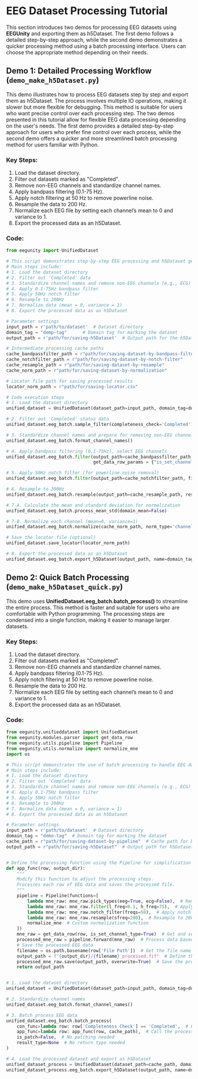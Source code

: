 # EEG Dataset Processing Tutorial

This section introduces two demos for processing EEG datasets using **EEGUnity** and exporting them as h5Dataset. The first demo follows a detailed step-by-step approach, while the second demo demonstrates a quicker processing method using a batch processing interface. Users can choose the appropriate method depending on their needs.

## Demo 1: Detailed Processing Workflow (`demo_make_h5Dataset.py`)

This demo illustrates how to process EEG datasets step by step and export them as h5Dataset. The process involves multiple IO operations, making it slower but more flexible for debugging. This method is suitable for users who want precise control over each processing step. The two demos presented in this tutorial allow for flexible EEG data processing depending on the user's needs. The first demo provides a detailed step-by-step approach for users who prefer fine control over each process, while the second demo offers a quicker and more streamlined batch processing method for users familiar with Python.


### Key Steps:
1. Load the dataset directory.
2. Filter out datasets marked as "Completed".
3. Remove non-EEG channels and standardize channel names.
4. Apply bandpass filtering (0.1-75 Hz).
5. Apply notch filtering at 50 Hz to remove powerline noise.
6. Resample the data to 200 Hz.
7. Normalize each EEG file by setting each channel’s mean to 0 and variance to 1.
8. Export the processed data as an h5Dataset.

### Code:
```python
from eegunity import UnifiedDataset

# This script demonstrates step-by-step EEG processing and h5Dataset generation using EEGUnity.
# Main steps include:
# 1. Load the dataset directory
# 2. Filter out 'Completed' data
# 3. Standardize channel names and remove non-EEG channels (e.g., ECG)
# 4. Apply 0.1-75Hz bandpass filter
# 5. Apply 50Hz notch filter
# 6. Resample to 200Hz
# 7. Normalize data (mean = 0, variance = 1)
# 8. Export the processed data as an h5Dataset

# Parameter settings
input_path = r'path/to/dataset'  # Dataset directory
domain_tag = "demp-tag"      # Domain tag for marking the dataset
output_path = r'path/for/saving-h5Dataset'  # Output path for the h5Dataset

# Intermediate processing cache paths
cache_bandpassfilter_path = r"path/for/saving-dataset-by-bandpass-filter"
cache_notchfilter_path = r"path/for/saving-dataset-by-notch-filter"
cache_resample_path = r"path/for/saving-dataset-by-resample"
cache_norm_path = r"path/for/saving-dataset-by-normalization"

# Locator file path for saving processed results
locator_norm_path = r"path/for/saving-locator.csv"

# Code execution steps
# 1. Load the dataset directory
unified_dataset = UnifiedDataset(dataset_path=input_path, domain_tag=domain_tag)

# 2. Filter out 'Completed' status data
unified_dataset.eeg_batch.sample_filter(completeness_check='Completed')

# 3. Standardize channel names and prepare for removing non-EEG channels
unified_dataset.eeg_batch.format_channel_names()

# 4. Apply bandpass filtering (0.1-75Hz), select EEG channels
unified_dataset.eeg_batch.filter(output_path=cache_bandpassfilter_path, filter_type='bandpass', l_freq=0.1, h_freq=75,
                                 get_data_row_params = {"is_set_channel_type":True, "pick_types":{'eeg': True}})

# 5. Apply 50Hz notch filter (for powerline noise removal)
unified_dataset.eeg_batch.filter(output_path=cache_notchfilter_path, filter_type='notch', notch_freq=50)

# 6. Resample to 200Hz
unified_dataset.eeg_batch.resample(output_path=cache_resample_path, resample_params={"sfreq":200})

# 7-A. Calculate the mean and standard deviation for normalization
unified_dataset.eeg_batch.process_mean_std(domain_mean=False)

# 7-B. Normalize each channel (mean=0, variance=1)
unified_dataset.eeg_batch.normalize(cache_norm_path, norm_type='channel-wise')

# Save the locator file (optional)
unified_dataset.save_locator(locator_norm_path)

# 8. Export the processed data as an h5Dataset
unified_dataset.eeg_batch.export_h5Dataset(output_path, name=domain_tag, verbose=True)
```

## Demo 2: Quick Batch Processing (`demo_make_h5Dataset_quick.py`)

This demo uses **UnifiedDataset.eeg_batch.batch_process()** to streamline the entire process. This method is faster and suitable for users who are comfortable with Python programming. The processing steps are condensed into a single function, making it easier to manage larger datasets.

### Key Steps:
1. Load the dataset directory.
2. Filter out datasets marked as "Completed".
3. Remove non-EEG channels and standardize channel names.
4. Apply bandpass filtering (0.1-75 Hz).
5. Apply notch filtering at 50 Hz to remove powerline noise.
6. Resample the data to 200 Hz.
7. Normalize each EEG file by setting each channel’s mean to 0 and variance to 1.
8. Export the processed data as an h5Dataset.

### Code:

```python
from eegunity.unifieddataset import UnifiedDataset
from eegunity.modules.parser import get_data_row
from eegunity.utils.pipeline import Pipeline
from eegunity.utils.normalize import normalize_mne
import os

# This script demonstrates the use of batch processing to handle EEG datasets efficiently.
# Main steps include:
# 1. Load the dataset directory
# 2. Filter out 'Completed' data
# 3. Standardize channel names and remove non-EEG channels (e.g., ECG)
# 4. Apply 0.1-75Hz bandpass filter
# 5. Apply 50Hz notch filter
# 6. Resample to 200Hz
# 7. Normalize data (mean = 0, variance = 1)
# 8. Export the processed data as an h5Dataset

# Parameter settings
input_path = r'path/to/dataset'  # Dataset directory
domain_tag = "demo-tag"  # Domain tag for marking the dataset
cache_path = r"path/for/saving-dataset-by-pipeline"  # Cache path for batch processing
output_path = r"path/for/saving-h5Dataset"  # Output path for h5Dataset


# Define the processing function using the Pipeline for simplification
def app_func(row, output_dir):
    """
    Modify this function to adjust the processing steps.
    Processes each row of EEG data and saves the processed file.
    """
    pipeline = Pipeline(functions=[
        lambda mne_raw: mne_raw.pick_types(eeg=True, ecg=False),  # Remove non-EEG channels
        lambda mne_raw: mne_raw.filter(l_freq=0.1, h_freq=75),  # Apply bandpass filter (0.1-75 Hz)
        lambda mne_raw: mne_raw.notch_filter(freqs=50),  # Apply notch filter (50 Hz)
        lambda mne_raw: mne_raw.resample(sfreq=200),  # Resample to 200 Hz
        normalize_mne  # Custom normalization function
    ])
    mne_raw = get_data_row(row, is_set_channel_type=True)  # Get and set channel types, for later mne_raw.pick_types（）
    processed_mne_raw = pipeline.forward(mne_raw)  # Process data based on custom pipeline
    # Save the processed EEG data
    filename = os.path.basename(row['File Path'])  # Get the file name
    output_path = f"{output_dir}/{filename}_processed.fif"  # Define the output path
    processed_mne_raw.save(output_path, overwrite=True)  # Save the processed file
    return output_path


# 1. Load the dataset directory
unified_dataset = UnifiedDataset(dataset_path=input_path, domain_tag=domain_tag)

# 2. Standardize channel names
unified_dataset.eeg_batch.format_channel_names()

# 3. Batch process EEG data
unified_dataset.eeg_batch.batch_process(
    con_func=lambda row: row['Completeness Check'] == 'Completed',  # Filter out 'Completed' data
    app_func=lambda row: app_func(row, cache_path),  # Call the processing function and set output directory
    is_patch=False,  # No patching needed
    result_type=None  # No return type needed
)

# 4. Load the processed dataset and export as h5Dataset
unified_dataset_process = UnifiedDataset(dataset_path=cache_path, domain_tag=domain_tag)
unified_dataset_process.eeg_batch.export_h5Dataset(output_path, name=domain_tag, verbose=True)
```
